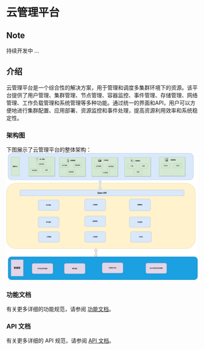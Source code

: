 # 云管理平台

## Note

持续开发中 ...

## 介绍
云管理平台是一个综合性的解决方案，用于管理和调度多集群环境下的资源。该平台提供了用户管理、集群管理、节点管理、容器监控、事件管理、存储管理、网络管理、工作负载管理和系统管理等多种功能。通过统一的界面和API，用户可以方便地进行集群配置、应用部署、资源监控和事件处理，提高资源利用效率和系统稳定性。

### 架构图
下图展示了云管理平台的整体架构：
![架构图](./doc/arch.jpg)

### 功能文档
有关更多详细的功能规范，请参阅 [功能文档](./doc/funtions.md)。

### API 文档
有关更多详细的 API 规范，请参阅 <a href="https://gaochuang.github.io/cloudManagementSystem/doc/API/cloudManagementSystem.html" target="_blank">API 文档</a>。


